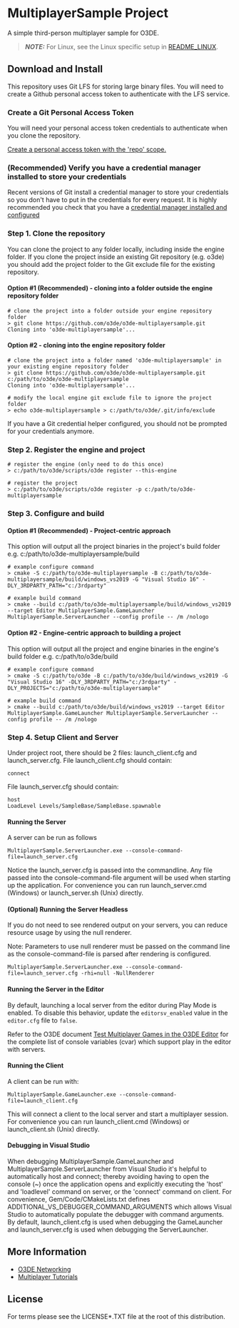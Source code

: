 # MultiplayerSample Project
A simple third-person multiplayer sample for O3DE.

> **_NOTE:_** For Linux, see the Linux specific setup in [README_LINUX](./README_LINUX.md).

## Download and Install

This repository uses Git LFS for storing large binary files.  You will need to create a Github personal access token to authenticate with the LFS service.


### Create a Git Personal Access Token

You will need your personal access token credentials to authenticate when you clone the repository.

[Create a personal access token with the 'repo' scope.](https://docs.github.com/en/github/authenticating-to-github/creating-a-personal-access-token)


### (Recommended) Verify you have a credential manager installed to store your credentials

Recent versions of Git install a credential manager to store your credentials so you don't have to put in the credentials for every request.
It is highly recommended you check that you have a [credential manager installed and configured](https://github.com/microsoft/Git-Credential-Manager-Core)

### Step 1. Clone the repository

You can clone the project to any folder locally, including inside the engine folder. If you clone the project inside an existing Git repository (e.g. o3de) you should add the project folder to the Git exclude file for the existing repository.

#### Option #1 (Recommended) - cloning into a folder outside the engine repository folder

```shell
# clone the project into a folder outside your engine repository folder
> git clone https://github.com/o3de/o3de-multiplayersample.git
Cloning into 'o3de-multiplayersample'...
```

#### Option #2 - cloning into the engine repository folder

```shell
# clone the project into a folder named 'o3de-multiplayersample' in your existing engine repository folder
> git clone https://github.com/o3de/o3de-multiplayersample.git c:/path/to/o3de/o3de-multiplayersample
Cloning into 'o3de-multiplayersample'...

# modify the local engine git exclude file to ignore the project folder
> echo o3de-multiplayersample > c:/path/to/o3de/.git/info/exclude
```

If you have a Git credential helper configured, you should not be prompted for your credentials anymore.

### Step 2. Register the engine and project

```shell
# register the engine (only need to do this once)
> c:/path/to/o3de/scripts/o3de register --this-engine

# register the project
> c:/path/to/o3de/scripts/o3de register -p c:/path/to/o3de-multiplayersample
```

### Step 3. Configure and build

#### Option #1 (Recommended) -  Project-centric approach

This option will output all the project binaries in the project's build folder e.g. c:/path/to/o3de-multiplayersample/build

```shell
# example configure command
> cmake -S c:/path/to/o3de-multiplayersample -B c:/path/to/o3de-multiplayersample/build/windows_vs2019 -G "Visual Studio 16" -DLY_3RDPARTY_PATH="c:/3rdparty"

# example build command
> cmake --build c:/path/to/o3de-multiplayersample/build/windows_vs2019 --target Editor MultiplayerSample.GameLauncher MultiplayerSample.ServerLauncher --config profile -- /m /nologo
```

#### Option #2 - Engine-centric approach to building a project

This option will output all the project and engine binaries in the engine's build folder e.g. c:/path/to/o3de/build

```shell
# example configure command
> cmake -S c:/path/to/o3de -B c:/path/to/o3de/build/windows_vs2019 -G "Visual Studio 16" -DLY_3RDPARTY_PATH="c:/3rdparty" -DLY_PROJECTS="c:/path/to/o3de-multiplayersample"

# example build command
> cmake --build c:/path/to/o3de/build/windows_vs2019 --target Editor MultiplayerSample.GameLauncher MultiplayerSample.ServerLauncher --config profile -- /m /nologo
```

### Step 4. Setup Client and Server

Under project root, there should be 2 files: launch_client.cfg and launch_server.cfg. File launch_client.cfg should contain:

```shell
connect
```

File launch_server.cfg should contain:

```shell
host
LoadLevel Levels/SampleBase/SampleBase.spawnable
```

#### Running the Server

A server can be run as follows

```shell
MultiplayerSample.ServerLauncher.exe --console-command-file=launch_server.cfg 
```
Notice the launch_server.cfg is passed into the commandline. Any file passed into the console-command-file argument will be used when starting up the application.
For convenience you can run launch_server.cmd (Windows) or launch_server.sh (Unix) directly. 

#### (Optional) Running the Server Headless

If you do not need to see rendered output on your servers, you can reduce resource usage by using the null renderer.

Note: Parameters to use null renderer must be passed on the command line as the console-command-file is parsed after rendering is configured.

```shell
MultiplayerSample.ServerLauncher.exe --console-command-file=launch_server.cfg -rhi=null -NullRenderer
```

#### Running the Server in the Editor

By default, launching a local server from the editor during Play Mode is enabled. To disable this behavior, update the `editorsv_enabled` value in the `editor.cfg` file to `false`.

Refer to the O3DE document [Test Multiplayer Games in the O3DE Editor](https://o3de.org/docs/user-guide/gems/reference/multiplayer/multiplayer-gem/test-in-editor/) for the complete list of console variables (cvar) which support play in the editor with servers.


#### Running the Client
A client can be run with:

```shell
MultiplayerSample.GameLauncher.exe --console-command-file=launch_client.cfg
```

This will connect a client to the local server and start a multiplayer session.
For convenience you can run launch_client.cmd (Windows) or launch_client.sh (Unix) directly.

#### Debugging in Visual Studio
When debugging MultiplayerSample.GameLauncher and MultiplayerSample.ServerLauncher from Visual Studio it's helpful to automatically host and connect; thereby avoiding having to open the console (~) once the application opens and explicitly executing the 'host' and 'loadlevel' command on server, or the 'connect' command on client. For convenience, Gem/Code/CMakeLists.txt defines ADDITIONAL_VS_DEBUGGER_COMMAND_ARGUMENTS which allows Visual Studio to automatically populate the debugger with command arguments. By default, launch_client.cfg is used when debugging the GameLauncher and launch_server.cfg is used when debugging the ServerLauncher.

## More Information
* [O3DE Networking](https://o3de.org/docs/user-guide/networking/)
* [Multiplayer Tutorials](https://o3de.org/docs/learning-guide/tutorials/multiplayer/)

## License

For terms please see the LICENSE*.TXT file at the root of this distribution.
